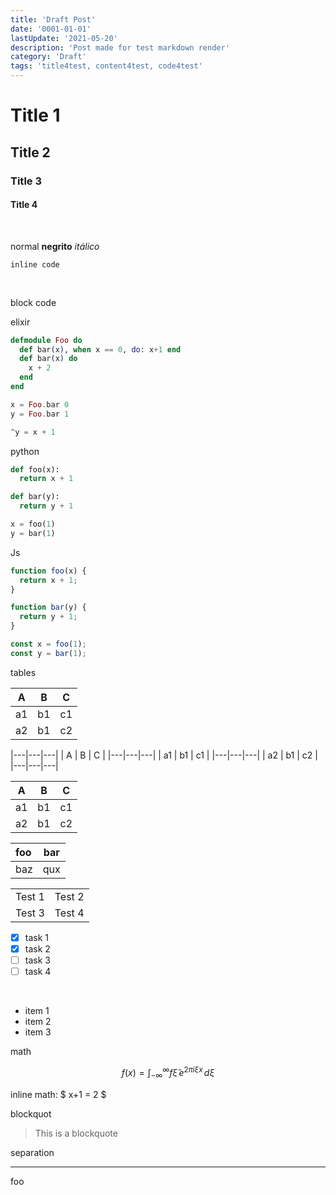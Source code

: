 ```yaml
---
title: 'Draft Post'
date: '0001-01-01'
lastUpdate: '2021-05-20'
description: 'Post made for test markdown render'
category: 'Draft'
tags: 'title4test, content4test, code4test'
---
```


# Title 1
## Title 2
### Title 3
#### Title 4

&nbsp;

normal
**negrito**
_itálico_


`inline code`

&nbsp;

block code

elixir
```elixir
defmodule Foo do
  def bar(x), when x == 0, do: x+1 end
  def bar(x) do
    x + 2
  end
end

x = Foo.bar 0
y = Foo.bar 1

^y = x + 1
```

python
```python
def foo(x):
  return x + 1

def bar(y):
  return y + 1

x = foo(1)
y = bar(1)
```

Js
```javascript
function foo(x) {
  return x + 1;
}

function bar(y) {
  return y + 1;
}

const x = foo(1);
const y = bar(1);
```


tables


| A | B | C |
|---|---|---|
| a1 | b1 | c1 |
| a2 | b1 | c2 |

|---|---|---|
| A | B | C |
|---|---|---|
| a1 | b1 | c1 |
|---|---|---|
| a2 | b1 | c2 |
|---|---|---|

A | B | C
---|---|---
a1 | b1 | c1
a2 | b1 | c2

| foo | bar |
| :-- | :-: |
| baz | qux |


<table>
  <tr>
    <td>Test 1</td>
    <td>Test 2</td>
  </tr>
  <tr>
    <td>Test 3</td>
    <td>Test 4</td>
  </tr>
</table>


- [x] task 1
- [x] task 2
- [ ] task 3
- [ ] task 4

<br/>

- item 1
- item 2
- item 3

math

$$
f(x) = \int_{-\infty}^\infty
    f\hat\xi\,e^{2 \pi i \xi x}
    \,d\xi
$$

inline math: $ x+1 = 2 $

blockquot

> This is a blockquote

separation

---

foo
